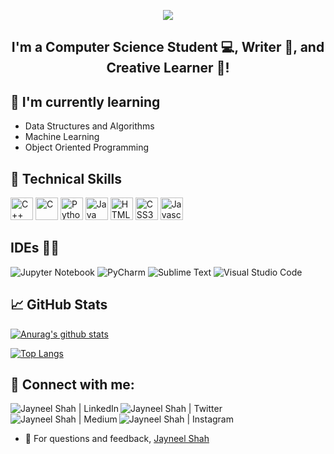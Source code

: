 <!---
jayneel-shah18/jayneel-shah18 is a ✨ special ✨ repository because its `README.md` (this file) appears on your GitHub profile.
You can click the Preview link to take a look at your changes.
--->
<p align="center">
<img src="https://user-images.githubusercontent.com/80264736/170685085-b25a9293-7233-4675-9f2d-ec7a1de8cfaf.gif">
</p>

<h2 align="center">
I'm a Computer Science Student 💻, Writer 📝, and Creative Learner 🎨!
</h2> 

## 🌱 I'm currently learning

- Data Structures and Algorithms
- Machine Learning 
- Object Oriented Programming

## 💼 Technical Skills
<p align="left">
 <a href="https://docs.microsoft.com/en-us/cpp/?view=msvc-170" target="_blank" rel="noreferrer"><img src="https://raw.githubusercontent.com/danielcranney/readme-generator/main/public/icons/skills/cplusplus-colored.svg" width="36" height="36" alt="C++" /></a>
<a href="https://docs.microsoft.com/en-us/cpp/?view=msvc-170" target="_blank" rel="noreferrer"><img src="https://raw.githubusercontent.com/danielcranney/readme-generator/main/public/icons/skills/c-colored.svg" width="36" height="36" alt="C" /></a>
<a href="https://www.python.org/" target="_blank" rel="noreferrer"><img src="https://raw.githubusercontent.com/danielcranney/readme-generator/main/public/icons/skills/python-colored.svg" width="36" height="36" alt="Python" /></a>
<a href="https://www.oracle.com/java/" target="_blank" rel="noreferrer"><img src="https://raw.githubusercontent.com/danielcranney/readme-generator/main/public/icons/skills/java-colored.svg" width="36" height="36" alt="Java" /></a>
<a href="https://developer.mozilla.org/en-US/docs/Glossary/HTML5" target="_blank" rel="noreferrer"><img src="https://raw.githubusercontent.com/danielcranney/readme-generator/main/public/icons/skills/html5-colored.svg" width="36" height="36" alt="HTML5" /></a>
<a href="https://www.w3.org/TR/CSS/#css" target="_blank" rel="noreferrer"><img src="https://raw.githubusercontent.com/danielcranney/readme-generator/main/public/icons/skills/css3-colored.svg" width="36" height="36" alt="CSS3" /></a>
 <a href="https://developer.mozilla.org/en-US/docs/Web/JavaScript" target="_blank" rel="noreferrer"><img src="https://raw.githubusercontent.com/danielcranney/readme-generator/main/public/icons/skills/javascript-colored.svg" width="36" height="36" alt="Javascript" /></a>
</p>

## IDEs 🧑‍💻
![Jupyter Notebook](https://img.shields.io/badge/jupyter-%23FA0F00.svg?style=for-the-badge&logo=jupyter&logoColor=white)
![PyCharm](https://img.shields.io/badge/pycharm-143?style=for-the-badge&logo=pycharm&logoColor=black&color=black&labelColor=green)
![Sublime Text](https://img.shields.io/badge/sublime_text-%23575757.svg?style=for-the-badge&logo=sublime-text&logoColor=important)
![Visual Studio Code](https://img.shields.io/badge/Visual%20Studio%20Code-0078d7.svg?style=for-the-badge&logo=visual-studio-code&logoColor=white)


## 📈 GitHub Stats 

[![Anurag's github stats](https://github-readme-stats.vercel.app/api?username=jayneel-shah18)](https://github.com/jayneel-shah18)

[![Top Langs](https://github-readme-stats.vercel.app/api/top-langs/?username=jayneel-shah18&layout=compact)](https://github.com/jayneel-shah18)


## 🤝 Connect with me:

<a href="https://www.linkedin.com/in/jayneel-m-shah/"><img align="left" src="https://user-images.githubusercontent.com/80264736/170686374-66e5e145-3e6d-4767-9f50-090df5eff3e1.png" alt="Jayneel Shah | LinkedIn"/></a>
<a href="https://twitter.com/thejayneelshah"><img align="left" src="https://user-images.githubusercontent.com/80264736/170687128-2a240344-b608-4918-9ba9-e3a52638bc92.png" alt="Jayneel Shah | Twitter"/></a>
<a href="https://jayneelshah18.medium.com/"><img align="left" src="https://user-images.githubusercontent.com/80264736/170810371-56a6b064-cac6-4ebc-a1b6-aa33365762a1.png" alt="Jayneel Shah | Medium"/></a>
<a href="https://www.instagram.com/_jayneel_2507/"><img align="left" src="https://user-images.githubusercontent.com/80264736/170686621-695fc620-4616-42fb-b6f2-e0aa684fac45.png" alt="Jayneel Shah | Instagram"/></a>
<br>
<br>
- 💬 For questions and feedback, [Jayneel Shah](mailto:jayneel.shah18@gmail.com?subject=[GitHub]%20Question%20/%20Feedback)
